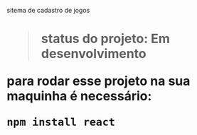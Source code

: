 <hi> sitema de cadastro de jogos <h1>

> status do projeto: Em desenvolvimento

para rodar esse projeto na sua maquinha é necessário:

```
npm install react
```

